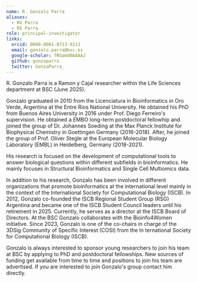 ```yaml
---
name: R. Gonzalo Parra
aliases:
  - RG Parra
  - RG Parra
role: principal-investigator
links:
  orcid: 0000-0001-8713-9213
  email: gonzalo.parra@bsc.es
  google-scholar: TRGamd0AAAAJ
  github: gonzaparra
  twitter: GonzaParra_
---
```


R. Gonzalo Parra is a Ramon y Cajal researcher within the Life Sciences department at BSC (June 2025).

Gonzalo graduated in 2010 from the Licenciatura in Bioinformatics in Oro Verde, Argentina at the Entre Rios National University. He obtained his PhD from Buenos Aires University in 2016 under Prof. Diego Ferreiro's supervision. He obtained a EMBO long-term postdoctoral fellowhip and joined the group of Dr. Johannes Soeding at the Max Planck Institute for Biophysical Chemistry in Goettingen Germany (2016-2018). After, he joined the group of Prof. Oliver Stegle at the European Molecular Biology Laboratory (EMBL) in Heidelberg, Germany (2018-2021).

His research is focused on the development of computational tools to answer biological questions within different subfields in bioinformatics. He mainly focuses in Structural Bioinformatics and Single Cell Multiomics data. 

In addition to his research, Gonzalo has been involved in different organizations that promote bioinformatics at the international level mainly in the context of the International Society for Computational Biology (ISCB). In 2012, Gonzalo co-founded the ISCB Regional Student Group (RSG) Argentina and became one of the ISCB Student Council leaders until his retirement in 2025. Currently, he serves as a director at the ISCB Board of Directors. At the BSC Gonzalo collaborates with the Bioinfo4Women initiative. Since 2023, Gonzalo is one of the co-chairs in charge of the 3DSig Community of Specific Interest (COSI) from the In ternational Society for Computational Biology (ISCB).

Gonzalo is always interested to sponsor young researchers to join his team at BSC by applying to PhD and postdoctoral fellowships. New sources of funding get available from time to time and positions to join his team are advertised. If you are interested to join Gonzalo's group contact him directly.

